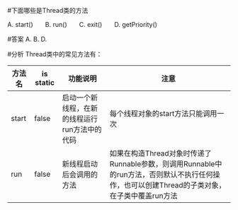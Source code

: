 #下面哪些是Thread类的方法

A. start()       
B. run()       
C. exit()       
D. getPriority()

#答案
A. B. D.

#分析
Thread类中的常见方法有：

|方法名| is static | 功能说明 | 注意 |
|-|-|-|-|
|start| false | 启动一个新线程，在新的线程运行run方法中的代码 | 每个线程对象的start方法只能调用一次 |
|run| false | 新线程启动后会调用的方法| 如果在构造Thread对象时传递了Runnable参数，则调用Runnable中的run方法，否则默认不执行任何操作，也可以创建Thread的子类对象，在子类中覆盖run方法 |
